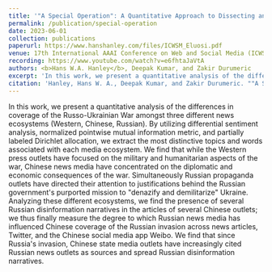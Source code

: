 ```yaml
---
title: '"A Special Operation": A Quantitative Approach to Dissecting and Comparing Different Media Ecoystems’ Coverage of the Russo-Ukrainian War'
permalink: /publication/special-operation
date: 2023-06-01
collection: publications
paperurl: https://www.hanshanley.com/files/ICWSM_Eluosi.pdf
venue: 17th International AAAI Conference on Web and Social Media (ICWSM 2023)
recording: https://www.youtube.com/watch?v=e6fhtaJaVtA
authors: <b>Hans W.A. Hanley</b>, Deepak Kumar, and Zakir Durumeric
excerpt: 'In this work, we present a quantitative analysis of the differences in coverage of the Russo-Ukrainian War amongst three different news ecosystems (Western, Chinese, Russian).'
citation: 'Hanley, Hans W. A., Deepak Kumar, and Zakir Durumeric. ""A Special Operation": A Quantitative Approach to Dissecting and Comparing Different Media Ecoystems’ Coverage of the Russo-Ukrainian War." Proceedings of the International AAAI Conference on Web and Social Media. Vol. 17. 2023.'
---
```

In this work, we present a quantitative analysis of the differences in coverage of the Russo-Ukrainian War amongst three different news ecosystems (Western, Chinese, Russian). By utilizing differential sentiment analysis, normalized pointwise mutual information metric, and partially labeled Dirichlet allocation, we extract the most distinctive topics and words associated with each media ecosystem. We find that while the Western press outlets have focused on the military and humanitarian aspects of the war, Chinese news media have concentrated on the diplomatic and economic consequences of the war. Simultaneously Russian propaganda outlets have directed their attention to justifications behind the Russian government's purported mission to "denazify and demilitarize" Ukraine. Analyzing these different ecosystems, we find the presence of several Russian disinformation narratives in the articles of several Chinese outlets;  we thus finally measure the degree to which Russian news media has influenced Chinese coverage of the Russian invasion across news articles, Twitter, and the Chinese social media app Weibo. We find that since Russia's invasion, Chinese state media outlets have increasingly cited Russian news outlets as sources and spread Russian disinformation narratives.

